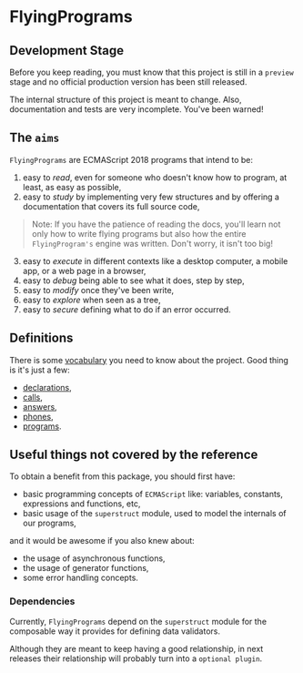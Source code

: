 # FlyingPrograms

## Development Stage

Before you keep reading, you must know that this project is still in a
`preview` stage and no official production version has been still released.

The internal structure of this project is meant to change. Also, documentation
and tests are very incomplete. You've been warned!

## The `aims`

`FlyingPrograms` are ECMAScript 2018 programs that intend to be:

1. easy to *read*, even for someone who doesn't know how to program,
   at least, as easy as possible,
2. easy to *study* by implementing very few structures and by offering
   a documentation that covers its full source code,

> Note: If you have the patience of reading the docs, you'll learn not only
> how to write flying programs but also how the entire `FlyingProgram's` engine
> was written. Don't worry, it isn't too big!

3. easy to *execute* in different contexts like a desktop computer,
   a mobile app, or a web page in a browser,
4. easy to *debug* being able to see what it does, step by step,
5. easy to *modify* once they've been write,
6. easy to *explore* when seen as a tree,
7. easy to *secure* defining what to do if an error occurred.

## Definitions

There is some [vocabulary](src/struct/definitions) you need to know about
the project. Good thing is it's just a few:

* [declarations](docs/definitions.md#declarations),
* [calls](docs/definitions.md#calls),
* [answers](docs/definitions.md#answers),
* [phones](docs/definitions.md#phones),
* [programs](docs/definitions.md#programs).

## Useful things not covered by the reference

To obtain a benefit from this package, you should first have:

* basic programming concepts of `ECMAScript` like: variables, constants,
expressions and functions, etc,
* basic usage of the `superstruct` module, used to model the internals of
our programs,

and it would be awesome if you also knew about:

* the usage of asynchronous functions,
* the usage of generator functions,
* some error handling concepts.

### Dependencies

Currently, `FlyingPrograms` depend on the `superstruct` module for the
composable way it provides for defining data validators.

Although they are meant to keep having a good relationship, in next releases
their relationship will probably turn into a `optional plugin`.

